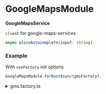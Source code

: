 # GoogleMapsModule

**GoogleMapsService**

`client` for google-maps-services

```typescript
async placeAutocomplete(input: string)
```

### Example

With `useFactory` init options
```typescript
GoogleMapsModule.forRootAsync(gmsFactory),
```
</details>

  <details>
    <summary>gms.factory.ts</summary>

```typescript
import { ConfigService } from '@nestjs/config';
import { GoogleMapsModuleOptions } from '@purrweb/google-maps';

export const gmsFactory = {
  useFactory: (configService: ConfigService): GoogleMapsModuleOptions => {
    return {
      key: configService.get<string>('googleMapsApiKey'),
    };
  },
  inject: [ConfigService],
};

```
</details>

